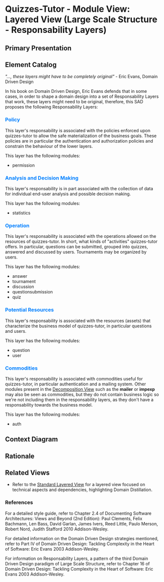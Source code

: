 # Quizzes-Tutor - Module View: Layered View (Large Scale Structure - Responsability Layers)

## Primary Presentation

## Element Catalog

*"..., these layers might have to be completely original"* - Eric Evans, Domain Driven Design

In his book on Domain Driven Design, Eric Evans defends that in some cases, in order to shape a domain design into a set of Responsability Layers that work, these layers might need to be original, therefore, this SAD proposes the following Responsability Layers:

### <span style="color:#0080ff">Policy</span>
This layer's responsability is associated with the policies enforced upon quizzes-tutor to allow the safe materialization of the business goals. These policies are in particular the authentication and authorization policies and constrain the behaviour of the lower layers.

This layer has the following modules:
- permission

### <span style="color:#0080ff">Analysis and Decision Making</span>
This layer's responsability is in part associated with the collection of data for individual end-user analysis and possible decision making.

This layer has the following modules:
- statistics

### <span style="color:#0080ff">Operation</span>
This layer's responsability is associated with the operations allowed on the resources of quizzes-tutor. In short, what kinds of "activities" quizzes-tutor offers. In particular, questions can be submitted, grouped into quizzes, answered and discussed by users. Tournaments may be organized by users. 

This layer has the following modules:
- answer
- tournament
- discussion
- questionsubmission
- quiz

### <span style="color:#0080ff">Potential Resources</span>
This layer's responsability is associated with the resources (assets) that characterize the business model of quizzes-tutor, in particular questions and users.

This layer has the following modules:
- question
- user

### <span style="color:#0080ff">Commodities</span>
This layer's responsability is associated with commodities useful for quizzes-tutor, in particular authentication and a mailing system. Other modules present in the [Decomposition View](module_view_decomposition.md) such as the **mailer** or **impexp** may also be seen as commodities, but they do not contain business logic so we're not including them in the responsability layers, as they don't have a responsability towards the business model.

This layer has the following modules:
- auth

## Context Diagram

## Rationale

## Related Views

- Refer to the [Standard Layered View](module_view_layered.md) for a layered view focused on technical aspects and dependencies, highlighting Domain Distillation.

### References

For a detailed style guide, refer to Chapter 2.4 of Documenting Software Architectures: Views and Beyond (2nd Edition): Paul Clements, Felix Bachmann, Len Bass, David Garlan, James Ivers, Reed Little, Paulo Merson, Robert Nord, Judith Stafford 2010 Addison-Wesley.

For detailed information on the Domain Driven Design strategies mentioned, refer to Part IV of Domain Driven Design: Tackling Complexity in the Heart of Software: Eric Evans 2003 Addison-Wesley.

For information on Responsability Layers, a pattern of the third Domain Driven Design paradigm of Large Scale Structure, refer to Chapter 16 of Domain Driven Design: Tackling Complexity in the Heart of Software: Eric Evans 2003 Addison-Wesley. 